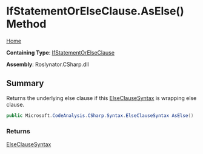 # IfStatementOrElseClause\.AsElse\(\) Method

[Home](../../../../README.md)

**Containing Type**: [IfStatementOrElseClause](../README.md)

**Assembly**: Roslynator\.CSharp\.dll

## Summary

Returns the underlying else clause if this [ElseClauseSyntax](https://docs.microsoft.com/en-us/dotnet/api/microsoft.codeanalysis.csharp.syntax.elseclausesyntax) is wrapping else clause\.

```csharp
public Microsoft.CodeAnalysis.CSharp.Syntax.ElseClauseSyntax AsElse()
```

### Returns

[ElseClauseSyntax](https://docs.microsoft.com/en-us/dotnet/api/microsoft.codeanalysis.csharp.syntax.elseclausesyntax)

